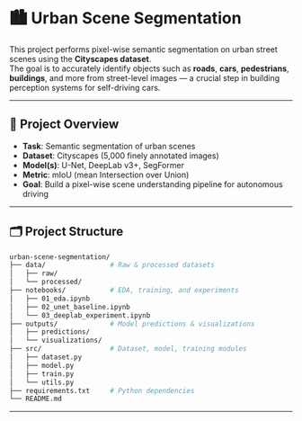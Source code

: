 # 🏙️ Urban Scene Segmentation

This project performs pixel-wise semantic segmentation on urban street scenes using the **Cityscapes dataset**.  
The goal is to accurately identify objects such as **roads**, **cars**, **pedestrians**, **buildings**, and more from street-level images — a crucial step in building perception systems for self-driving cars.

---

## 📌 Project Overview

- **Task**: Semantic segmentation of urban scenes
- **Dataset**: Cityscapes (5,000 finely annotated images)
- **Model(s)**: U-Net, DeepLab v3+, SegFormer
- **Metric**: mIoU (mean Intersection over Union)
- **Goal**: Build a pixel-wise scene understanding pipeline for autonomous driving

---

## 🗂️ Project Structure

```bash
urban-scene-segmentation/
├── data/                # Raw & processed datasets
│   ├── raw/
│   └── processed/
├── notebooks/           # EDA, training, and experiments
│   ├── 01_eda.ipynb
│   ├── 02_unet_baseline.ipynb
│   └── 03_deeplab_experiment.ipynb
├── outputs/             # Model predictions & visualizations
│   ├── predictions/
│   └── visualizations/
├── src/                 # Dataset, model, training modules
│   ├── dataset.py
│   ├── model.py
│   ├── train.py
│   └── utils.py
├── requirements.txt     # Python dependencies
└── README.md
```
---

